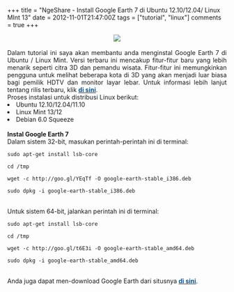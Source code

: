 +++
title = "NgeShare - Install Google Earth 7 di Ubuntu 12.10/12.04/ Linux MInt 13"
date = 2012-11-01T21:47:00Z
tags = ["tutorial", "linux"]
comments = true
+++

<center><img border="0" data-original-height="600" data-original-width="1200" src="https://1.bp.blogspot.com/-K9QXMtMAQD4/XF5Q2aqWkWI/AAAAAAAATJw/z962zYZh2xAycr-1fvPbQpK6m1eTmZcSQCLcBGAs/s1600/googleearth.png" /></center><br />
<div style="text-align: justify;">Dalam tutorial ini saya akan membantu anda menginstal Google Earth 7 di Ubuntu / Linux Mint. Versi terbaru ini mencakup fitur-fitur baru yang lebih menarik seperti citra 3D dan pemandu wisata. Fitur-fitur ini memungkinkan pengguna untuk melihat beberapa kota di 3D yang akan menjadi luar biasa bagi pemilik HDTV dan monitor layar lebar. Untuk informasi lebih lanjut tentang rilis terbaru, klik <a href="http://goo.gl/47RZg"><b><span style="color: #0b5394;">di sini</span></b></a>.<br />
Proses instalasi untuk distribusi Linux berikut:<br />
<li>Ubuntu 12.10/12.04/11.10</li><li>Linux Mint 13/12</li><li>Debian 6.0 Squeeze</li></ul><br />
<b>Instal Google Earth 7</b><br />
Dalam sistem 32-bit, masukan perintah-perintah ini di terminal:<br />
<pre><code>sudo apt-get install lsb-core<br /><br />cd /tmp<br /><br />wget -c http://goo.gl/YEqTf -O google-earth-stable_i386.deb<br /><br />sudo dpkg -i google-earth-stable_i386.deb</code></pre><br />
Untuk sistem 64-bit, jalankan perintah ini di terminal:<code></code><br />
<pre><code>sudo apt-get install lsb-core<br /><br />cd /tmp<br /><br />wget -c http://goo.gl/t6E3i -O google-earth-stable_amd64.deb<br /><br />sudo dpkg -i google-earth-stable_amd64.deb</code></pre><br />
Anda juga dapat men-download Google Earth dari situsnya <a href="http://www.google.com/earth/index.html"><b><span style="color: #0b5394;">di sini</span></b></a>.</div>
